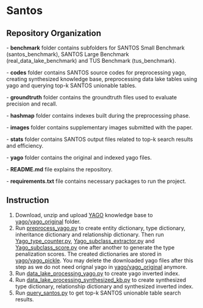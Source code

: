 # Santos

## Repository Organization

\- **benchmark**  folder contains subfolders for SANTOS Small Benchmark (santos_benchmark), SANTOS Large Benchmark (real_data_lake_benchmark) and TUS Benchmark (tus_benchmark).

\- **codes** folder contains SANTOS source codes for preprocessing yago, creating synthesized knowledge base, preprocessing data lake tables using yago and querying top-k SANTOS unionable tables.

\- **groundtruth** folder contains the groundtruth files used to evaluate precision and recall.

\- **hashmap** folder contains indexes built during the preprocessing phase.

\- **images** folder contains supplementary images submitted with the paper.

\- **stats** folder contains SANTOS output files related to top-k search results and efficiency.

\- **yago** folder contains the original and indexed yago files.

\- **README.md** file explains the repository.

\- **requirements.txt** file contains necessary packages to run the project.


## Instruction

1. Download, unzip and upload [YAGO](https://yago-knowledge.org/downloads/yago-4) knowledge base to [yago/yago_original](yago/yago_original) folder.
2. Run [preprocess_yago.py](codes/preprocess_yago.py) to create entity dictionary, type dictionary, inheritance dictionary and relationship dictionary. Then run [Yago_type_counter.py](codes/Yago_type_counter.py), [Yago_subclass_extractor.py](codes/Yago_subclass_extractor.py) and [Yago_subclass_score.py](codes/Yago_subclass_score.py) one after another to generate the type penalization scores. The created dictionaries are stored in [yago/yago_pickle](yago/yago_pickle/). You may delete the downloaded yago files after this step as we do not need orignal yago in [yago/yago_original](yago/yago_original) anymore.
3. Run [data_lake_processing_yago.py](codes/data_lake_processing_yago.py) to create yago inverted index.
4. Run [data_lake_processing_synthesized_kb.py](codes/data_lake_processing_synthesized_kb.py) to create synthesized type dictionary, relationship dictionary and synthesized inverted index.
5. Run [query_santos.py](codes/query_santos.py) to get top-k SANTOS unionable table search results.

